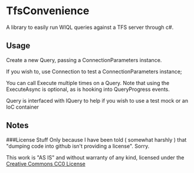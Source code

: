 TfsConvenience
==============

A library to easily run WIQL queries against a TFS server through c#.

Usage
-----

Create a new Query, passing a ConnectionParameters instance.

If you wish to, use Connection to test a ConnectionParameters instance;

You can call Execute multiple times on a Query.
Note that using the ExecuteAsync is optional, as is hooking into QueryProgress events.


Query is interfaced with IQuery to help if you wish to use a test mock or an IoC container

Notes
-----

###License Stuff
Only because I have been told ( somewhat harshly ) that "dumping code into github isn't providing a license".  Sorry.  

This work is "AS IS" and without warranty of any kind, licensed under the [Creative Commons CC0 License](http://creativecommons.org/publicdomain/zero/1.0/)
